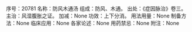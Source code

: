 序号：20781
名称：防风木通汤
组成：防风、木通。
出处：《症因脉治》卷三。
主治：风湿腹胀之证。
加减：None
功效：上下分消。
用法用量：None
制备方法：None
临床应用：None
各家论述：None
用药禁忌：None
附注：None
